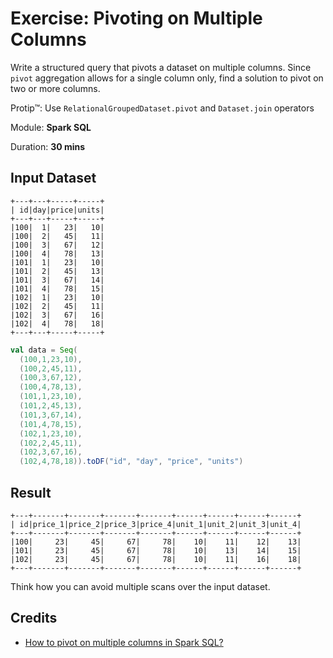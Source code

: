 # Exercise: Pivoting on Multiple Columns

Write a structured query that pivots a dataset on multiple columns. Since `pivot` aggregation allows for a single column only, find a solution to pivot on two or more columns.

Protip™: Use `RelationalGroupedDataset.pivot` and `Dataset.join` operators

Module: **Spark SQL**

Duration: **30 mins**

## Input Dataset

```text
+---+---+-----+-----+
| id|day|price|units|
+---+---+-----+-----+
|100|  1|   23|   10|
|100|  2|   45|   11|
|100|  3|   67|   12|
|100|  4|   78|   13|
|101|  1|   23|   10|
|101|  2|   45|   13|
|101|  3|   67|   14|
|101|  4|   78|   15|
|102|  1|   23|   10|
|102|  2|   45|   11|
|102|  3|   67|   16|
|102|  4|   78|   18|
+---+---+-----+-----+
```

```scala
val data = Seq(
  (100,1,23,10),
  (100,2,45,11),
  (100,3,67,12),
  (100,4,78,13),
  (101,1,23,10),
  (101,2,45,13),
  (101,3,67,14),
  (101,4,78,15),
  (102,1,23,10),
  (102,2,45,11),
  (102,3,67,16),
  (102,4,78,18)).toDF("id", "day", "price", "units")
```

## Result

```text
+---+-------+-------+-------+-------+------+------+------+------+
| id|price_1|price_2|price_3|price_4|unit_1|unit_2|unit_3|unit_4|
+---+-------+-------+-------+-------+------+------+------+------+
|100|     23|     45|     67|     78|    10|    11|    12|    13|
|101|     23|     45|     67|     78|    10|    13|    14|    15|
|102|     23|     45|     67|     78|    10|    11|    16|    18|
+---+-------+-------+-------+-------+------+------+------+------+
```

Think how you can avoid multiple scans over the input dataset.

<!--
val daily_prices = data.withColumn("daily_price", concat(lit("price_"), $"day"))
val prices = daily_prices.groupBy("id").pivot("daily_price").agg(first($"price"))

val daily_units = data.withColumn("daily_unit", concat(lit("unit_"), $"day"))
val units = daily_units.groupBy("id").pivot("daily_unit").agg(first($"units"))

val solution = prices.join(units, "id").orderBy("id")
-->

## Credits

* [How to pivot on multiple columns in Spark SQL?](https://stackoverflow.com/q/45035940/1305344)
